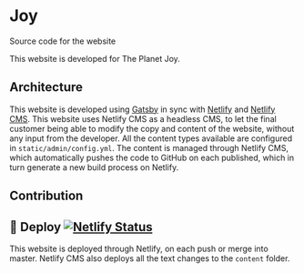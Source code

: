 # Joy
Source code for the website 

This website is developed for The Planet Joy.

## Architecture
This website is developed using [Gatsby](https://www.gatsbyjs.org/) in sync with [Netlify](https://www.netlify.com) and [Netlify CMS](https://www.netlifycms.org/).
This website uses Netlify CMS as a headless CMS, to let the final customer being able to modify the copy and content of the website, without any input from the developer. All the content types available are configured in `static/admin/config.yml`. The content is managed through Netlify CMS, which automatically pushes the code to GitHub on each published, which in turn generate a new build process on Netlify.

## Contribution

## 💫 Deploy [![Netlify Status](https://api.netlify.com/api/v1/badges/111f8a0a-92dc-4e53-b72d-066b9bcc9de3/deploy-status)](https://app.netlify.com/sites/sharp-kepler-744b66/deploys)
This website is deployed through Netlify, on each push or merge into master. Netlify CMS also deploys all the text changes to the `content` folder.
